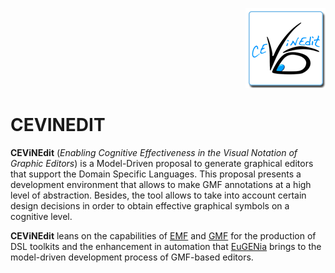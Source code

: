 <p align="right">
  <img src="images/Logo_CEViNEdit_128x128.png" alt="Diagrama de CEViNEdit" />
</p>

**CEVINEDIT**
================
**CEViNEdit** (*Enabling Cognitive Effectiveness in the Visual Notation of Graphic Editors*) is a Model-Driven proposal to generate graphical editors that support the Domain Specific Languages. This proposal presents a development environment that allows to make GMF annotations at a high level of abstraction. Besides, the tool allows to take into account certain design decisions in order to obtain effective graphical symbols on a cognitive level.

**CEViNEdit** leans on the capabilities of [EMF](https://www.eclipse.org/modeling/emf/) and [GMF](http://www.eclipse.org/modeling/gmp/) for the production of DSL toolkits and the enhancement in automation that [EuGENia](http://www.eclipse.org/epsilon/doc/eugenia/) brings to the model-driven development process of GMF-based editors.

